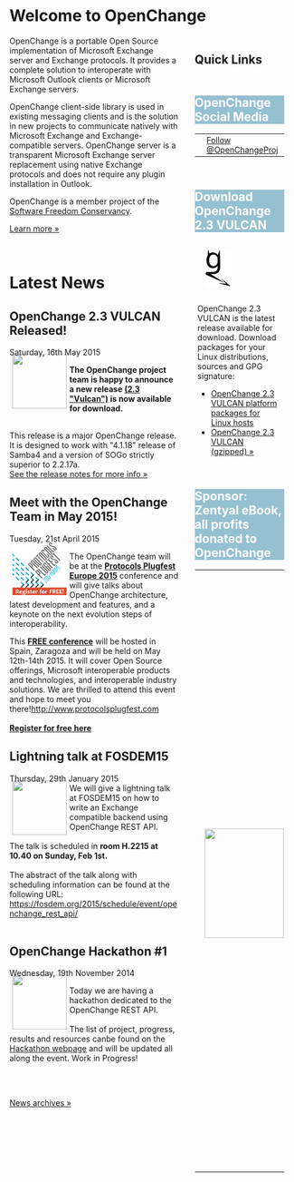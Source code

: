 # Welcome to OpenChange #

<div style="float: right; width: 35%;margin-left:2em;">
  <h2 style="margin-bottom: 1em;"> Quick Links </h2>

  <div class="rebox" style="float: left; width: 90%; margin: 0em; margin-bottom: 1em;">
    <h2 style="color: white; background-color: #95C0D0; border: 0px;">OpenChange Social Media</h2>
    <table width="100%" style="border:none;" align="center">
      <tr style="border:none;">
        <td style="border:none;" width="33%"><div id="fb-root"></div><script>(function(d, s, id) {var js, fjs = d.getElementsByTagName(s)[0];if (d.getElementById(id)) return;js = d.createElement(s); js.id = id;js.src = "//connect.facebook.net/fr_FR/all.js#xfbml=1&appId=171342346240430";fjs.parentNode.insertBefore(js, fjs);}(document, 'script', 'facebook-jssdk'));</script><div class="fb-follow" data-href="http://www.facebook.com/OpenChange" data-colorscheme="light" data-layout="button" data-show-faces="true"></div>
        </td>
        <td style="border:none;" width="33%"><a href="https://twitter.com/OpenChangeProj" class="twitter-follow-button" data-show-count="false">Follow @OpenChangeProj</a>
<script>!function(d,s,id){var js,fjs=d.getElementsByTagName(s)[0],p=/^http:/.test(d.location)?'http':'https';if(!d.getElementById(id)){js=d.createElement(s);js.id=id;js.src=p+'://platform.twitter.com/widgets.js';fjs.parentNode.insertBefore(js,fjs);}}(document, 'script', 'twitter-wjs');</script>
        </td>
        <td style="border:none;" width="33%"><script src="//platform.linkedin.com/in.js" type="text/javascript">lang: en_US</script><script type="IN/FollowCompany" data-id="5068283" data-counter="none"></script>
        </td>
      </tr>
  </table>
  </div>
  <div class="rebox" style="float: left; width: 90%; margin: 0em; margin-bottom: 1em;"> 
    <h2 style="color: white; background-color: #95C0D0; border: 0px;">Download OpenChange 2.3 VULCAN</h2>
    <div class="p" style="margin-left: 5px; margin-right: 5px"> 
      <p><img src="images/openchanGe.png" alt="" style="margin: 1em; margin-bottom: 2em; padding-right: 8px;"/>
      OpenChange 2.3 VULCAN is the latest release available for download. Download packages for your Linux distributions, sources and GPG signature: </p>
      <ul>
      <li><a href="/download/index.html">OpenChange 2.3 VULCAN platform packages for Linux hosts</a>
      <li><a href="https://github.com/openchange/openchange/archive/openchange-2.3-VULCAN.tar.gz">OpenChange 2.3 VULCAN (gzipped) &raquo;</a></li>
      </ul></p> 
    </div> 
  </div>
  <div class="rebox" style="float: left; width: 90%; margin: 0em;">
    <h2 style="color: white; background-color: #95C0D0; border: 0px;">Sponsor: Zentyal eBook, all profits donated to OpenChange</h2>
    <table width="100%" style="border:none;" align="center">
      <tr style="border:none;height=276px;">
<!--<td style="border:none;"><img src="/images/zentyal-book-cover.png" width="200px" height="276px"/></td>-->
<td style="border:none;"><img border="0" width=140" height="193" style="border: 0pt none;
margin: 25px 5px -20px 10px; float: left;" all="" src="/images/zentyal-book-cover.png" /></td>
<td style="border:none;">
<p style="text-align:justify;">&ldquo;OpenChange technology
has become a core part of Zentyal Server during the past years and
besides actively contributing to the project by developing new
features, submitting bug reports and patches, we believe it is also
important that the project receives financial support&rdquo; said Mateo
Burillo, Training Manager at Zentyal.</p>
<p style="text-align:justify;"><b>All the profits generated by the book sales are donated in full by
Zentyal to the OpenChange project</b>.</p>
<p style="text-align:justify;">Zentyal is an easy to use and
affordable hybrid IT infrastructure, that is natively interoperable
with Microsoft Active Directory® and Microsoft® Exchange Server.</p>
<p style="text-align:left;"><b><a href="http://www.lulu.com/spotlight/zentyal">Download and Purchase</a></b></p>
</td>
      </tr>
    </table>
  </div>
</div>

OpenChange is a portable Open Source implementation of Microsoft
Exchange server and Exchange protocols. It provides a complete
solution to interoperate with Microsoft Outlook clients or Microsoft
Exchange servers. 

OpenChange client-side library is used in existing messaging clients
and is the solution in new projects to communicate natively with
Microsoft Exchange and Exchange-compatible servers. OpenChange server
is a transparent Microsoft Exchange server replacement using native
Exchange protocols and does not require any plugin installation in
Outlook.

OpenChange is a member project of the [Software Freedom Conservancy](http://sfconservancy.org).

[Learn more »](about/index.html)

<p>&nbsp;</p>

# Latest News #

<div class="news">
     <h2>OpenChange 2.3 VULCAN Released!</h2>
     <div class="date">Saturday, 16th May 2015</div>
<img border="0" width="96" height="96" style="border: 0pt none;
margin: -5px 5px 5px; float: left;" all=""
src="/images/openchange_logo_v2.png" />

**The OpenChange project team is happy to announce a new release [(2.3
  &quot;Vulcan&quot;)](/download/index.html) is now available for
  download.** <br/><br/>

This release is a major OpenChange release. It is designed to work
with &quot;4.1.18&quot; release of Samba4 and a version of SOGo
strictly superior to 2.2.17a. <br/>[See the release notes for more info
&raquo;](/developers/relnotes/2.3-vulcan.html)

</div>

<div class="news">
     <h2>Meet with the OpenChange Team in May 2015!</h2>
     <div class="date">Tuesday, 21st April 2015</div>
<img border="0" width="96" height="96" style="border: 0pt none;
margin: -5px 5px 5px; float: left;" all=""
src="images/icon_plugfestcon_400x400.png" />

The OpenChange team will be at the <b><a
href="http://www.protocolsplugfest.com">Protocols Plugfest Europe
2015</a></b> conference and will give talks about OpenChange
architecture, latest development and features, and a keynote on the
next evolution steps of interoperability.
<br/>

This <a
href="http://www.protocolsplugfest.com/europe/purchase/"><b>FREE
conference</b></a> will be hosted in Spain, Zaragoza and will be held
on May 12th-14th 2015. It will cover Open Source offerings, Microsoft
interoperable products and technologies, and interoperable industry
solutions. We are thrilled to attend this event and hope to meet you
there!<a href="http://www.protocolsplugfest.com">http://www.protocolsplugfest.com</a>
<br/><br/>
<a href="http://www.protocolsplugfest.com/europe/purchase/"><b>Register for free here</b></a>
</div>

<div class="news">
     <h2>Lightning talk at FOSDEM15</h2>
     <div class="date">Thursday, 29th January 2015</div>
<img border="0" width="96" height="96" style="border: 0pt none;
margin: -5px 5px 5px; float: left;" all=""
src="/images/openchange_logo_v2.png" />
We will give a lightning talk at FOSDEM15 on how to write an Exchange compatible backend using OpenChange REST API. <br/><br/>The talk is scheduled in <b>room H.2215 at 10.40 on Sunday, Feb 1st.</b>
<br/><br/>The abstract of the talk along with scheduling information can be found at the following URL: <a href="https://fosdem.org/2015/schedule/event/openchange_rest_api/">https://fosdem.org/2015/schedule/event/openchange_rest_api/</a>
<br/><br/>
</div>

<div class="news">
     <h2>OpenChange Hackathon #1</h2>
     <div class="date">Wednesday, 19th November 2014</div>
<img border="0" width="96" height="96" style="border: 0pt none;
margin: -5px 5px 5px; float: left;" all=""
src="/images/openchange_logo_v2.png" />

Today we are having a hackathon dedicated to the OpenChange REST
API. <br/><br/>The list of project, progress, results and resources canbe found
on the [Hackathon
webpage](documentation/programming/hackathon/2014_nov_19/index.html)
and will be updated all along the event. Work in Progress!
<br/>
</div>

<br/><br/>

</div>

[News archives &raquo;](/about/news_2014.html)

